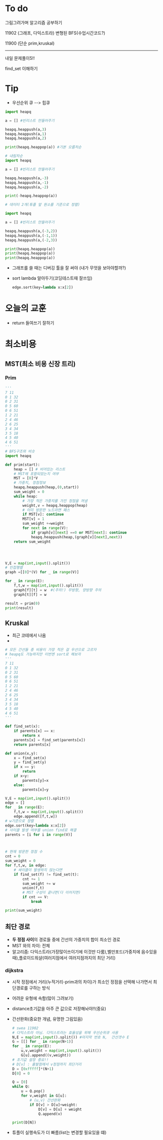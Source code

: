 # To do

그림그려가며 알고리즘 공부하기

11902 (그래프, 다익스트라)  변형된 BFS(수업시간코드?)

11900 (단순 prim,kruskal)

---

내일 문제풀이5!!

find_set 이해하기





# Tip

* 우선순위 큐 --> 힙큐

```python
import heapq

a = [] #빈리스트 만들어주기

heapq.heappush(a,3)
heapq.heappush(a,1)
heapq.heappush(a,2)

print(heapq.heappop(a)) #기본 오름차순
```

```python
# 내림차순 
import heapq 

a = [] #빈리스트 만들어주기

heapq.heappush(a,-3)
heapq.heappush(a,-1)
heapq.heappush(a,-2)

print(-heapq.heappop(a))
```

```python
# 데이터 2개(튜플 앞 원소를 기준으로 정렬)

import heapq 

a = [] #빈리스트 만들어주기

heapq.heappush(a,(-3,2))
heapq.heappush(a,(-1,1))
heapq.heappush(a,(-2,3))

print(heapq.heappop(a))
print(heapq.heappop(a))
print(heapq.heappop(a))
```



* 그래프를 쓸 때는 디버깅 툴을 잘 써야 (내가 무엇을 보아야할까?)

* sort lambda 알아두기(코딩테스트때 잘쓰임)

  ```python
  edge.sort(key=lambda x:x[2])
  ```



# 오늘의 교훈

* return  들여쓰기 잘하기



# 최소비용

## MST(최소 비용 신장 트리)

### Prim 

```python
'''
7 11
0 1 32
0 2 31
0 5 60
0 6 51
1 2 21
2 4 46
2 6 25
3 4 34
3 5 18
4 5 40
4 6 51
'''
# BFS구조와 비슷
import heapq

def prim(start):
    heap = [] # 비어있는 리스트
    # MST에 포함되었는지 여부
    MST = [0]*V
    # 가중치, 정점정보
    heapq.heappush(heap,(0,start))
    sum_weight = 0
    while heap:
        # 가장 적은 가중치를 가진 정점을 꺼냄
        weight,v = heapq.heappop(heap)
        # 이미 방문한 노드라면 패스
        if MST[v]: continue
        MST[v] = 1
        sum_weight +=weight
        for next in range(V):
            if graph[v][next] ==0 or MST[next]: continue
            heapq.heappush(heap,(graph[v][next],next))
    return sum_weight




V,E = map(int,input().split())
# 인접행렬
graph =[[0]*(V) for _ in range(V)]

for _ in range(E):
    f,t,w = map(int,input().split())
    graph[f][t] = w  #(주의!) 무방향, 양방향 주의
    graph[t][f] = w

result = prim(0)
print(result)
```

## Kruskal

* 최근 코테에서 나옴
* 

```python
# 모든 간선들 중 비용이 가장 적은 걸 우선으로 고르자
# heapq도 가능하지만 이번엔 sort로 해보자
'''
7 11
0 1 32
0 2 31
0 5 60
0 6 51
1 2 21
2 4 46
2 6 25
3 4 34
3 5 18
4 5 40
4 6 51
'''

def find_set(x):
    if parents[x] == x:
        return x
    parents[x] = find_set(parents[x])
    return parents[x]

def union(x,y):
    x = find_set(x)
    y = find_set(y)
    if x == y:
        return
    if x<y:
        parents[y]=x
    else:
        parents[x]=y

V,E = map(int,input().split())
edge = []
for _ in range(E):
    f,t,w = map(int,input().split())
    edge.append([f,t,w])
# w기준으로 정렬
edge.sort(key=lambda x:x[2])
# 사이클 발생 여부를 union find로 해결
parents = [i for i in range(V)]



# 현재 방문한 정점 수
cnt = 0
sum_weight = 0
for f,t,w, in edge:
    # 싸이클이 발생하지 않는다면
    if find_set(f) != find_set(t):
        cnt += 1
        sum_weight += w
        union(f,t)
        # MST 구성이 끝나면(다 이어지면)
        if cnt == V:
            break

print(sum_weight)
```



## 최단 경로

* **두 정점 사이**의 경로들 중에 간선의 가중치의 합이 최소인 경로
* MST 와의 차이: 전체
* 알고리즘: 다익스트라(가장많이쓰이기에 이것만 다룸),벨만포드(가중치에 음수있을 때),플로이드워샬(여러지점에서 여러지점까지의 최단 거리)

### dijkstra 

* 시작 정점에서 거리(누적거리-prim과의 차이)가 최소인 정점을 선택해 나가면서 최단경로를 구하는 방식

* 어려운 유형에 속함(많이 그려보기)

* distance초기값을 아주 큰 값으로 저장해놔야!!(중요)

* 간선완화(중요한 개념, 유명한 그림있음)

  ```python
  # swea 11902
  # 다익스트라 아님. 다익스트라는 효율성을 위해 우선순위큐 사용
  N,E = map(int,input().split()) #마지막 번호 N,  간선갯수 E
  G = [[] for _ in range(N+1)]
  for _ in range(E):
      u,v,weight = map(int,input().split())
      G[u].append((v,weight))
  # 초기값 설정 중요!!
  # D[v] : 출발점에서 v정점까지 최단거리
  D = [0xfffff]*(N+1)
  D[0] = 0
  
  Q = [0]
  while Q:
      u = Q.pop()
      for v,weight in G[u]:
          # (u,v) 간선완화
          if D[v] > D[u]+weight:
              D[v] = D[u] + weight
              Q.append(v)
  
  print(D[N])
  ```

  

* 튜플이 실행속도가 더 빠름(list는 변경할 필요있을 떄)